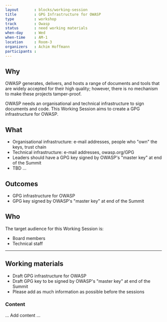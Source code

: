 ```yaml
---
layout       : blocks/working-session
title        : GPG Infrastructure for OWASP
type         : workshop
track        : Owasp
status       : need working materials
when-day     : Wed
when-time    : AM-1
location     : Room-3
organizers   : Achim Hoffmann
participants :
---
```


## Why

OWASP generates, delivers, and hosts a range of documents and tools that are widely accepted for their high quality; however, there is no mechanism to make these projects tamper-proof.

OWASP needs an organisational and technical infrastructure to sign documents and code. This Working Session aims to create a GPG infrastructure for OWASP. 

## What

* Organisational infrastructure: e-mail addresses, people who "own" the keys, trust chain
* Technical infrastructure: e-mail addresses, owasp.org/GPG
* Leaders should have a GPG key signed by OWASP's "master key" at end of the Summit
* TBD …

## Outcomes

- GPG infrastructure for OWASP
- GPG key signed by OWASP's "master key" at end of the Summit

## Who

The target audience for this Working Session is:

* Board members
* Technical staff

--- 

## Working materials

- Draft GPG infrastructure for OWASP
- Draft GPG key to be signed by OWASP's "master key" at end of the Summit
- Please add as much information as possible before the sessions

### Content

... Add content ...
